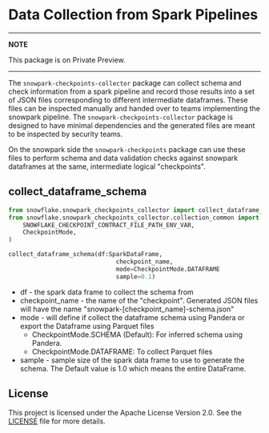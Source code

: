 # Data Collection from Spark Pipelines

---
**NOTE**

This package is on Private Preview.

---

The `snowpark-checkpoints-collector` package can collect
schema and check information from a spark pipeline and
record those results into a set of JSON files corresponding to different intermediate dataframes. These files can be inspected manually
and handed over to teams implementing the snowpark pipeline. The `snowpark-checkpoints-collector` package is designed to have minimal
dependencies and the generated files are meant to be inspected by security
teams.

On the snowpark side the `snowpark-checkpoints` package can use these files to perform schema and data validation checks against snowpark dataframes at the same, intermediate logical "checkpoints".

## collect_dataframe_schema

```python
from snowflake.snowpark_checkpoints_collector import collect_dataframe_schema;
from snowflake.snowpark_checkpoints_collector.collection_common import (
    SNOWFLAKE_CHECKPOINT_CONTRACT_FILE_PATH_ENV_VAR,
    CheckpointMode,
)

collect_dataframe_schema(df:SparkDataFrame,
                              checkpoint_name,
                              mode=CheckpointMode.DATAFRAME
                              sample=0.1)
```

- df - the spark data frame to collect the schema from
- checkpoint_name - the name of the "checkpoint". Generated JSON files
  will have the name "snowpark-[checkpoint_name]-schema.json"
- mode - will define if collect the dataframe schema using Pandera or export the Dataframe using Parquet files 
  - CheckpointMode.SCHEMA (Default): For inferred schema using Pandera.
  - CheckpointMode.DATAFRAME: To collect Parquet files
- sample - sample size of the spark data frame to use to generate the schema. The Default value is 1.0 which means the entire DataFrame.

## License

This project is licensed under the  Apache License Version 2.0. See the [LICENSE](LICENSE) file for more details.
